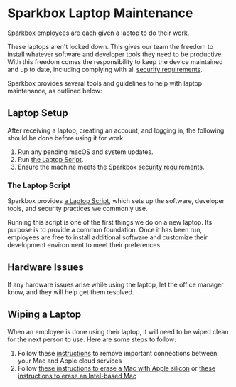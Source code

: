 # Sparkbox Laptop Maintenance

Sparkbox employees are each given a laptop to do their work.

These laptops aren't locked down. This gives our team the
freedom to install whatever software and developer tools they need to be productive. With this freedom comes the responsibility to keep the device maintained and up to date, including complying with all [security requirements](../security/README.md).

Sparkbox provides several tools and guidelines to help with laptop maintenance, as outlined below:

## Laptop Setup

After receiving a laptop, creating an account, and logging in, the following should be done before using it for work:

1. Run any pending macOS and system updates.
2. Run [the Laptop Script](#laptop-script).
3. Ensure the machine meets the Sparkbox [security requirements](../security/README.md).

### The Laptop Script

Sparkbox provides [a Laptop Script](https://github.com/sparkbox/laptop), which sets up the software, developer tools, and security practices we commonly use.

Running this script is one of the first things we do on a new laptop. Its purpose is to provide a common foundation. Once it has been run, employees are free to install additional software and customize their development environment to meet their preferences.

## Hardware Issues

If any hardware issues arise while using the laptop, let the office manager know, and they will help get them resolved.

## Wiping a Laptop

When an employee is done using their laptop, it will need to be wiped clean for the next person to use. Here are some steps to follow:

1. Follow these [instructions](https://support.apple.com/en-us/HT201065) to remove important connections between your Mac and Apple cloud services
2. Follow [these instructions to erase a Mac with Apple silicon](https://support.apple.com/en-us/HT212030) or [these instructions to erase an Intel-based Mac](https://support.apple.com/en-us/HT208496)
